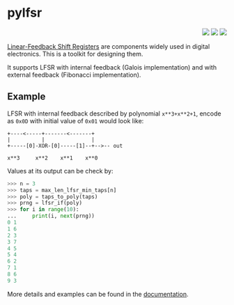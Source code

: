 # pylfsr

<p align="right">
<a href="https://pylfsr.readthedocs.io/en/latest/"><img src="/assets/book.svg"/></a>
<a href="https://github.com/gergelyk/pylfsr"><img src="/assets/github.svg"/></a>
<a href="https://pypi.org/project/lfsr/"><img src="/assets/package.svg"/></a>
</p>

[Linear-Feedback Shift Registers](https://en.wikipedia.org/wiki/Linear-feedback_shift_register) are components widely used in digital electronics. This is a toolkit for designing them.

It supports LFSR with internal feedback (Galois implementation) and with external feedback (Fibonacci implementation).

## Example

LFSR with internal feedback described by polynomial `x**3+x**2+1`, encode as `0x0D` with initial value of `0x01` would look like:

```
+----<-----+-------<-------+
|          |               |
+-----[0]-XOR-[0]-----[1]--+-->-- out

x**3     x**2    x**1    x**0
```

Values at its output can be check by:

```python
>>> n = 3
>>> taps = max_len_lfsr_min_taps[n]
>>> poly = taps_to_poly(taps)
>>> prng = lfsr_if(poly)
>>> for i in range(10):
...     print(i, next(prng))
0 1
1 6
2 3
3 7
4 5
5 4
6 2
7 1
8 6
9 3
```

More details and examples can be found in the [documentation](https://pylfsr.readthedocs.io/en/latest/).
